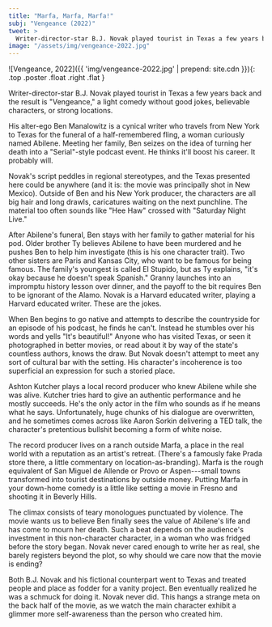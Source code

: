 ```yaml
---
title: "Marfa, Marfa, Marfa!"
subj: "Vengeance (2022)"
tweet: >
  Writer-director-star B.J. Novak played tourist in Texas a few years back and "Vengeance" is the result.
image: "/assets/img/vengeance-2022.jpg"
---
```


![Vengeance, 2022]({{ 'img/vengeance-2022.jpg' | prepend: site.cdn }}){: .top .poster .float .right .flat }

Writer-director-star B.J. Novak played tourist in Texas a few years back and the result is "Vengeance," a light comedy without good jokes, believable characters, or strong locations. 

His alter-ego Ben Manalowitz is a cynical writer who travels from New York to Texas for the funeral of a half-remembered fling, a woman curiously named Abilene. Meeting her family, Ben seizes on the idea of turning her death into a "Serial"-style podcast event. He thinks it'll boost his career. It probably will.

Novak's script peddles in regional stereotypes, and the Texas presented here could be anywhere (and it is: the movie was principally shot in New Mexico). Outside of Ben and his New York producer, the characters are all big hair and long drawls, caricatures waiting on the next punchline. The material too often sounds like "Hee Haw" crossed with "Saturday Night Live." 

After Abilene's funeral, Ben stays with her family to gather material for his pod. Older brother Ty believes Abilene to have been murdered and he pushes Ben to help him investigate (this is his one character trait). Two other sisters are Paris and Kansas City, who want to be famous for being famous. The family's youngest is called El Stupido, but as Ty explains, "it's okay because he doesn't speak Spanish." Granny launches into an impromptu history lesson over dinner, and the payoff to the bit requires Ben to be ignorant of the Alamo. Novak is a Harvard educated writer, playing a Harvard educated writer. These are the jokes.

When Ben begins to go native and attempts to describe the countryside for an episode of his podcast, he finds he can't. Instead he stumbles over his words and yells "It's beautiful!" Anyone who has visited Texas, or seen it photographed in better movies, or read about it by way of the state's countless authors, knows the draw. But Novak doesn't attempt to meet any sort of cultural bar with the setting. His character's incoherence is too superficial an expression for such a storied place.

Ashton Kutcher plays a local record producer who knew Abilene while she was alive. Kutcher tries hard to give an authentic performance and he mostly succeeds. He's the only actor in the film who sounds as if he means what he says. Unfortunately, huge chunks of his dialogue are overwritten, and he sometimes comes across like Aaron Sorkin delivering a TED talk, the character's pretentious bullshit becoming a form of white noise.

The record producer lives on a ranch outside Marfa, a place in the real world with a reputation as an artist's retreat. (There's a famously fake Prada store there, a little commentary on location-as-branding). Marfa is the rough equivalent of San Miguel de Allende or Provo or Aspen---small towns transformed into tourist destinations by outside money. Putting Marfa in your down-home comedy is a little like setting a movie in Fresno and shooting it in Beverly Hills.

The climax consists of teary monologues punctuated by violence. The movie wants us to believe Ben finally sees the value of Abilene's life and has come to mourn her death. Such a beat depends on the audience's investment in this non-character character, in a woman who was fridged before the story began. Novak never cared enough to write her as real, she barely registers beyond the plot, so why should we care now that the movie is ending?

Both B.J. Novak and his fictional counterpart went to Texas and treated people and place as fodder for a vanity project. Ben eventually realized he was a schmuck for doing it. Novak never did. This hangs a strange meta on the back half of the movie, as we watch the main character exhibit a glimmer more self-awareness than the person who created him.